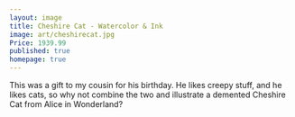 ```yaml
---
layout: image
title: Cheshire Cat - Watercolor & Ink
image: art/cheshirecat.jpg
Price: 1939.99
published: true
homepage: true
---
```

This was a gift to my cousin for his birthday. He likes creepy stuff, and he likes cats, so why not combine the two and illustrate a demented Cheshire Cat from Alice in Wonderland? 
